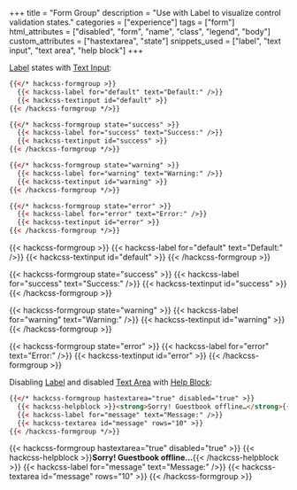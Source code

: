 +++
title = "Form Group"
description = "Use with Label to visualize control validation states."
categories = ["experience"]
tags = ["form"]
html_attributes = ["disabled", "form", "name", "class", "legend", "body"]
custom_attributes = ["hastextarea", "state"]
snippets_used = ["label", "text input", "text area", "help block"]
+++

[Label](../label) states with [Text Input](../text-input):

```html
{{</* hackcss-formgroup >}}
  {{< hackcss-label for="default" text="Default:" />}}
  {{< hackcss-textinput id="default" >}}
{{< /hackcss-formgroup */>}}

{{</* hackcss-formgroup state="success" >}}
  {{< hackcss-label for="success" text="Success:" />}}
  {{< hackcss-textinput id="success" >}}
{{< /hackcss-formgroup */>}}

{{</* hackcss-formgroup state="warning" >}}
  {{< hackcss-label for="warning" text="Warning:" />}}
  {{< hackcss-textinput id="warning" >}}
{{< /hackcss-formgroup */>}}

{{</* hackcss-formgroup state="error" >}}
  {{< hackcss-label for="error" text="Error:" />}}
  {{< hackcss-textinput id="error" >}}
{{< /hackcss-formgroup */>}}
```

{{< hackcss-formgroup >}}
  {{< hackcss-label for="default" text="Default:" />}}
  {{< hackcss-textinput id="default" >}}
{{< /hackcss-formgroup >}}

{{< hackcss-formgroup state="success" >}}
  {{< hackcss-label for="success" text="Success:" />}}
  {{< hackcss-textinput id="success" >}}
{{< /hackcss-formgroup >}}

{{< hackcss-formgroup state="warning" >}}
  {{< hackcss-label for="warning" text="Warning:" />}}
  {{< hackcss-textinput id="warning" >}}
{{< /hackcss-formgroup >}}

{{< hackcss-formgroup state="error" >}}
  {{< hackcss-label for="error" text="Error:" />}}
  {{< hackcss-textinput id="error" >}}
{{< /hackcss-formgroup >}}

Disabling [Label](../label) and disabled [Text Area](../text-area) with [Help Block](../help-block):

```html
{{</* hackcss-formgroup hastextarea="true" disabled="true" >}}
  {{< hackcss-helpblock >}}<strong>Sorry! Guestbook offline…</strong>{{< /hackcss-helpblock >}}
  {{< hackcss-label for="message" text="Message:" />}}
  {{< hackcss-textarea id="message" rows="10" >}}
{{< /hackcss-formgroup */>}}
```

{{< hackcss-formgroup hastextarea="true" disabled="true" >}}
  {{< hackcss-helpblock >}}<strong>Sorry! Guestbook offline…</strong>{{< /hackcss-helpblock >}}
  {{< hackcss-label for="message" text="Message:" />}}
  {{< hackcss-textarea id="message" rows="10" >}}
{{< /hackcss-formgroup >}}
